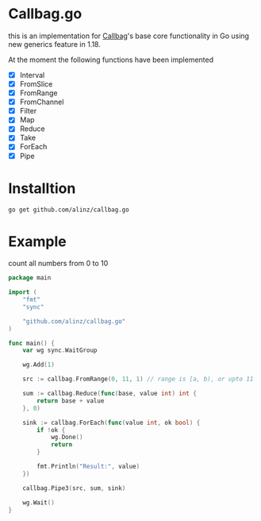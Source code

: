 # Callbag.go

this is an implementation for [Callbag](https://github.com/callbag/callbag)'s base core functionality in Go using new generics feature in 1.18.

At the moment the following functions have been implemented

- [x] Interval
- [x] FromSlice
- [x] FromRange
- [x] FromChannel
- [x] Filter
- [x] Map
- [x] Reduce
- [x] Take
- [x] ForEach
- [x] Pipe

# Installtion

```bash
go get github.com/alinz/callbag.go
```

# Example

count all numbers from 0 to 10

```go
package main

import (
	"fmt"
	"sync"

	"github.com/alinz/callbag.go"
)

func main() {
	var wg sync.WaitGroup

	wg.Add(1)

	src := callbag.FromRange(0, 11, 1) // range is [a, b), or upto 11

	sum := callbag.Reduce(func(base, value int) int {
		return base + value
	}, 0)

	sink := callbag.ForEach(func(value int, ok bool) {
		if !ok {
			wg.Done()
			return
		}

		fmt.Println("Result:", value)
	})

	callbag.Pipe3(src, sum, sink)

	wg.Wait()
}
```
